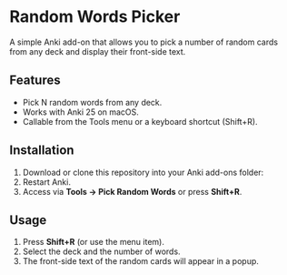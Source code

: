 # Random Words Picker

A simple Anki add-on that allows you to pick a number of random cards from any deck and display their front-side text.

## Features

- Pick N random words from any deck.  
- Works with Anki 25 on macOS.  
- Callable from the Tools menu or a keyboard shortcut (Shift+R).  

## Installation

1. Download or clone this repository into your Anki add-ons folder:
2. Restart Anki.  
3. Access via **Tools → Pick Random Words** or press **Shift+R**.

## Usage

1. Press **Shift+R** (or use the menu item).  
2. Select the deck and the number of words.  
3. The front-side text of the random cards will appear in a popup.
